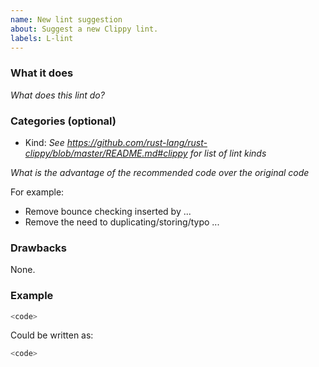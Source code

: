 ```yaml
---
name: New lint suggestion
about: Suggest a new Clippy lint.
labels: L-lint
---
```


### What it does

*What does this lint do?*

### Categories (optional)

- Kind: *See <https://github.com/rust-lang/rust-clippy/blob/master/README.md#clippy> for list of lint kinds*

*What is the advantage of the recommended code over the original code*

For example:
- Remove bounce checking inserted by ...
- Remove the need to duplicating/storing/typo ...

### Drawbacks

None.

### Example

```rust
<code>
```

Could be written as:

```rust
<code>
```
